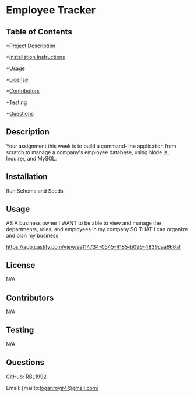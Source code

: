 
# Employee Tracker 

## Table of Contents
*[Project Description](#description)

*[Installation Instructions](#installation)

*[Usage](#usage)

*[License](#license)

*[Contributors](#contributors)

*[Testing](#testing)

*[Questions](#questions)

## Description
Your assignment this week is to build a command-line application from scratch to manage a company's employee database, using Node.js, Inquirer, and MySQL.

## Installation
Run Schema and Seeds


## Usage
AS A business owner
I WANT to be able to view and manage the departments, roles, and employees in my company
SO THAT I can organize and plan my business

https://app.castify.com/view/ea114734-0545-4185-b096-4839caa666af


## License
N/A


## Contributors
N/A


## Testing
N/A


## Questions

GitHub: [RBL1992](https://github.com/RBL1992)

Email: [mailto:loganroyjr4@gmail.com]